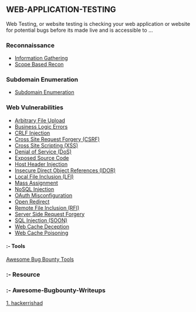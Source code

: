## WEB-APPLICATION-TESTING
Web Testing, or website testing is checking your web application or website for potential bugs before its made live and is accessible to ...

### Reconnaissance
* <a href="https://github.com/hackone103/WEB-APPLICATION-TESTING/tree/main/main/Recon">Information Gathering</a>
* <a href="https://github.com/hackone103/WEB-APPLICATION-TESTING/blob/main/main/Recon/main/etc/Scope.md">Scope Based Recon</a>
   

### Subdomain Enumeration   
* <a href="https://github.com/hackone103/WEB-APPLICATION-TESTING/blob/main/main/Subdomain%20Enumeration/Subdomain-Enum.md">Subdomain Enumeration</a>

### Web Vulnerabilities
* <a href="">Arbitrary File Upload</a>
* <a href="">Business Logic Errors</a>
* <a href="">CRLF Injection</a>
* <a href="">Cross Site Request Forgery (CSRF)</a>
* <a href="">Cross Site Scripting (XSS)</a>
* <a href="">Denial of Service (DoS)</a>
* <a href="">Exposed Source Code</a>
* <a href="">Host Header Injection</a>
* <a href="">Insecure Direct Object References (IDOR)</a>
* <a href="">Local File Inclusion (LFI)</a>
* <a href="">Mass Assignment</a>
* <a href="">NoSQL Injection</a>
* <a href="">OAuth Misconfiguration</a>
* <a href="">Open Redirect</a>
* <a href="">Remote File Inclusion (RFI)</a>
* <a href="">Server Side Request Forgery</a>
* <a href="">SQL Injection (SOON)</a>
* <a href="">Web Cache Deception</a>
* <a href="">Web Cache Poisoning</a>










#### :- Tools
<a href="https://github.com/vavkamil/awesome-bugbounty-tools#Subdomain-Enumeration">Awesome Bug Bounty Tools</a>




### :- Resource 




### :- Awesome-Bugbounty-Writeups
  <a href="https://github.com/hackerrishad/Awesome-Bugbounty-Writeups">1. hackerrishad</a>
